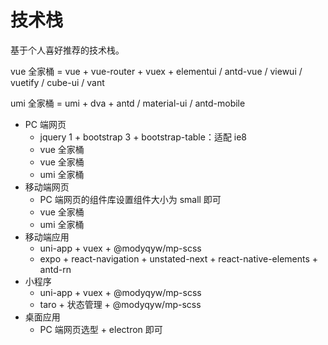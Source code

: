 # 技术栈

基于个人喜好推荐的技术栈。

vue 全家桶 = vue + vue-router + vuex + elementui / antd-vue / viewui / vuetify / cube-ui / vant

umi 全家桶 = umi + dva + antd / material-ui / antd-mobile

- PC 端网页
  - jquery 1 + bootstrap 3 + bootstrap-table：适配 ie8
  - vue 全家桶
  - vue 全家桶
  - umi 全家桶
- 移动端网页
  - PC 端网页的组件库设置组件大小为 small 即可
  - vue 全家桶
  - umi 全家桶
- 移动端应用
  - uni-app + vuex + @modyqyw/mp-scss
  - expo + react-navigation + unstated-next + react-native-elements + antd-rn
- 小程序
  - uni-app + vuex + @modyqyw/mp-scss
  - taro + 状态管理 + @modyqyw/mp-scss
- 桌面应用
  - PC 端网页选型 + electron 即可

<Vssue />

